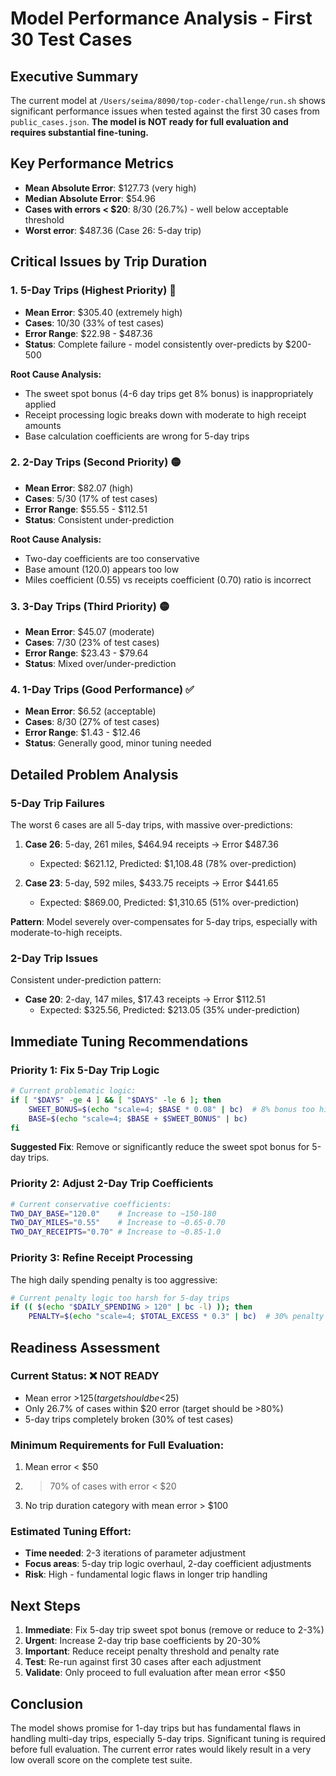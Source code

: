 # Model Performance Analysis - First 30 Test Cases

## Executive Summary

The current model at `/Users/seima/8090/top-coder-challenge/run.sh` shows significant performance issues when tested against the first 30 cases from `public_cases.json`. **The model is NOT ready for full evaluation and requires substantial fine-tuning.**

## Key Performance Metrics

- **Mean Absolute Error**: $127.73 (very high)
- **Median Absolute Error**: $54.96 
- **Cases with errors < $20**: 8/30 (26.7%) - well below acceptable threshold
- **Worst error**: $487.36 (Case 26: 5-day trip)

## Critical Issues by Trip Duration

### 1. 5-Day Trips (Highest Priority) 🔴
- **Mean Error**: $305.40 (extremely high)
- **Cases**: 10/30 (33% of test cases)
- **Error Range**: $22.98 - $487.36
- **Status**: Complete failure - model consistently over-predicts by $200-500

**Root Cause Analysis:**
- The sweet spot bonus (4-6 day trips get 8% bonus) is inappropriately applied
- Receipt processing logic breaks down with moderate to high receipt amounts
- Base calculation coefficients are wrong for 5-day trips

### 2. 2-Day Trips (Second Priority) 🟡
- **Mean Error**: $82.07 (high)
- **Cases**: 5/30 (17% of test cases)
- **Error Range**: $55.55 - $112.51
- **Status**: Consistent under-prediction

**Root Cause Analysis:**
- Two-day coefficients are too conservative
- Base amount (120.0) appears too low
- Miles coefficient (0.55) vs receipts coefficient (0.70) ratio is incorrect

### 3. 3-Day Trips (Third Priority) 🟡
- **Mean Error**: $45.07 (moderate)
- **Cases**: 7/30 (23% of test cases)
- **Error Range**: $23.43 - $79.64
- **Status**: Mixed over/under-prediction

### 4. 1-Day Trips (Good Performance) ✅
- **Mean Error**: $6.52 (acceptable)
- **Cases**: 8/30 (27% of test cases)
- **Error Range**: $1.43 - $12.46
- **Status**: Generally good, minor tuning needed

## Detailed Problem Analysis

### 5-Day Trip Failures
The worst 6 cases are all 5-day trips, with massive over-predictions:

1. **Case 26**: 5-day, 261 miles, $464.94 receipts → Error $487.36
   - Expected: $621.12, Predicted: $1,108.48 (78% over-prediction)
   
2. **Case 23**: 5-day, 592 miles, $433.75 receipts → Error $441.65
   - Expected: $869.00, Predicted: $1,310.65 (51% over-prediction)

**Pattern**: Model severely over-compensates for 5-day trips, especially with moderate-to-high receipts.

### 2-Day Trip Issues
Consistent under-prediction pattern:

- **Case 20**: 2-day, 147 miles, $17.43 receipts → Error $112.51
  - Expected: $325.56, Predicted: $213.05 (35% under-prediction)

## Immediate Tuning Recommendations

### Priority 1: Fix 5-Day Trip Logic
```bash
# Current problematic logic:
if [ "$DAYS" -ge 4 ] && [ "$DAYS" -le 6 ]; then
    SWEET_BONUS=$(echo "scale=4; $BASE * 0.08" | bc)  # 8% bonus too high
    BASE=$(echo "scale=4; $BASE + $SWEET_BONUS" | bc)
fi
```

**Suggested Fix**: Remove or significantly reduce the sweet spot bonus for 5-day trips.

### Priority 2: Adjust 2-Day Trip Coefficients
```bash
# Current conservative coefficients:
TWO_DAY_BASE="120.0"    # Increase to ~150-180
TWO_DAY_MILES="0.55"    # Increase to ~0.65-0.70
TWO_DAY_RECEIPTS="0.70" # Increase to ~0.85-1.0
```

### Priority 3: Refine Receipt Processing
The high daily spending penalty is too aggressive:
```bash
# Current penalty logic too harsh for 5-day trips
if (( $(echo "$DAILY_SPENDING > 120" | bc -l) )); then
    PENALTY=$(echo "scale=4; $TOTAL_EXCESS * 0.3" | bc)  # 30% penalty too high
```

## Readiness Assessment

### Current Status: ❌ NOT READY
- Mean error >$125 (target should be <$25)
- Only 26.7% of cases within $20 error (target should be >80%)
- 5-day trips completely broken (30% of test cases)

### Minimum Requirements for Full Evaluation:
1. Mean error < $50
2. >70% of cases with error < $20
3. No trip duration category with mean error > $100

### Estimated Tuning Effort:
- **Time needed**: 2-3 iterations of parameter adjustment
- **Focus areas**: 5-day trip logic overhaul, 2-day coefficient adjustments
- **Risk**: High - fundamental logic flaws in longer trip handling

## Next Steps

1. **Immediate**: Fix 5-day trip sweet spot bonus (remove or reduce to 2-3%)
2. **Urgent**: Increase 2-day trip base coefficients by 20-30%
3. **Important**: Reduce receipt penalty threshold and penalty rate
4. **Test**: Re-run against first 30 cases after each adjustment
5. **Validate**: Only proceed to full evaluation after mean error <$50

## Conclusion

The model shows promise for 1-day trips but has fundamental flaws in handling multi-day trips, especially 5-day trips. Significant tuning is required before full evaluation. The current error rates would likely result in a very low overall score on the complete test suite.